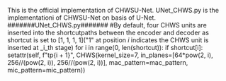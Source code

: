 This is the official implementation of CHWSU-Net. 
UNet_CHWS.py is the  implementationi of CHWSU-Net on basis of U-Net.
#######UNet_CHWS.py#######
#By default, four CHWS units are inserted into the shortcutpaths between the encoder and decoder as shortcut is set to [1, 1, 1, 1]("1" at position _i_ indicates the CHWS unit is inserted at _i_th stage)
 for i in range(0, len(shortcut)):
     if shortcut[i]:
         setattr(self, f"tp{i + 1}", CHWS(kernel_size=7, in_planes=[64*pow(2, i), 256//(pow(2, i)), 256//(pow(2, i))], mac_pattern=mac_pattern, mic_pattern=mic_pattern))
